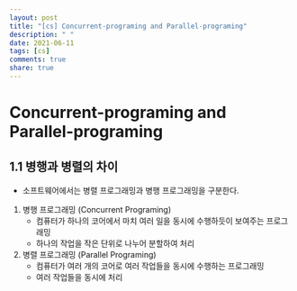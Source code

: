 ```yaml
---
layout: post
title: "[cs] Concurrent-programing and Parallel-programing"
description: " "
date: 2021-06-11
tags: [cs]
comments: true
share: true
---
```


# Concurrent-programing and Parallel-programing

## 1.1 병행과 병렬의 차이

- 소프트웨어에서는 병렬 프로그래밍과 병행 프로그래밍을 구분한다.
1. 병행 프로그래밍 (Concurrent Programing)
    - 컴퓨터가 하나의 코어에서 마치 여러 일을 동시에 수행하듯이 보여주는 프로그래밍
    - 하나의 작업을 작은 단위로 나누어 분할하여 처리
2. 병렬 프로그래밍 (Parallel Programing)
    - 컴퓨터가 여러 개의 코어로 여러 작업들을 동시에 수행하는 프로그래밍
    - 여러 작업들을 동시에 처리

